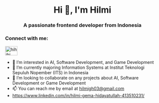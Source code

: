 <h1 align="center">Hi 👋, I'm Hilmi</h1>
<h3 align="center">A passionate frontend developer from Indonesia</h3>

<h3 align="left">Connect with me:</h3>
<p align="left">
<a href="https://linkedin.com/in/hihihi" target="blank"><img align="center" src="https://raw.githubusercontent.com/rahuldkjain/github-profile-readme-generator/master/src/images/icons/Social/linked-in-alt.svg" alt="hihihi" height="30" width="40" /></a>
</p>

- 👀 I’m interested in AI, Software Development, and Game Development
- 🌱 I’m currently majoring Information Systems at Institut Teknologi Sepuluh Nopember (ITS) in Indonesia
- 💞️ I’m looking to collaborate on any projects about AI, Software Development or Game Development
- 📫 You can reach me by email at hilmigh03@gmail.com
- https://www.linkedin.com/in/hilmi-gema-hidayatullah-413510231/
<!---
HilmiGH/HilmiGH is a ✨ special ✨ repository because its `README.md` (this file) appears on your GitHub profile.
You can click the Preview link to take a look at your changes.
--->
